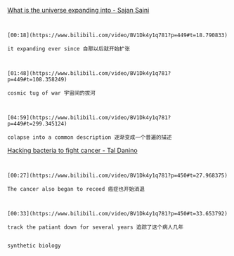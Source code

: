 [What is the universe expanding into - Sajan Saini](https://www.bilibili.com/video/BV1Dk4y1q781?p=449)

```ad-note


[00:18](https://www.bilibili.com/video/BV1Dk4y1q781?p=449#t=18.790833)

it expanding ever since 自那以后就开始扩张

```

```ad-note


[01:48](https://www.bilibili.com/video/BV1Dk4y1q781?p=449#t=108.358249)

cosmic tug of war 宇宙间的拔河

```

```ad-note


[04:59](https://www.bilibili.com/video/BV1Dk4y1q781?p=449#t=299.345124)

colapse into a common description 逐渐变成一个普遍的描述

```

[Hacking bacteria to fight cancer - Tal Danino](https://www.bilibili.com/video/BV1Dk4y1q781?p=450)

```ad-note


[00:27](https://www.bilibili.com/video/BV1Dk4y1q781?p=450#t=27.968375)

The cancer also began to receed 癌症也开始消退

```

```ad-note


[00:33](https://www.bilibili.com/video/BV1Dk4y1q781?p=450#t=33.653792)

track the patiant down for several years 追踪了这个病人几年

```

```ad-note

synthetic biology 

```